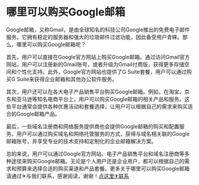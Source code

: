 # 哪里可以购买Google邮箱

Google邮箱，又称Gmail，是由全球知名的科技公司Google推出的免费电子邮件服务。它拥有稳定的服务器和强大的垃圾邮件过滤功能，因此备受用户青睐。那么，哪里可以购买Google邮箱呢？

首先，用户可以直接在Google官方网站上购买Google邮箱。通过访问Gmail官方网站，用户可以注册新的Gmail账号，或者升级为Gmail付费版，获得更多存储空间和个性化支持。此外，Google官方网站也提供了G Suite套餐，用户可以通过购买G Suite来获得企业邮箱和其他办公软件服务。

其次，用户还可以在各大电子产品销售平台购买Google邮箱。例如，在淘宝、京东和亚马逊等知名电商平台上，用户可以购买Google邮箱的相关产品和服务。这些平台通常会提供各种优惠活动和套餐选择，让用户可以根据自己的需求来购买适合的Google邮箱产品。

最后，一些域名注册商和网络服务提供商也会提供Google邮箱的购买和配置服务。用户可以通过购买域名和网络托管服务的方式，获得与域名相关联的Google邮箱账号，并享受专业的技术支持和定制化的企业邮箱解决方案。

总的来说，用户可以通过Google官方网站、电子产品销售平台和域名注册商等多种途径来购买Google邮箱。无论是个人用户还是企业用户，都可以根据自己的需求和预算来选择合适的购买渠道和产品套餐。更多关于哪里可以购买Google邮箱请通过✈与我们联系，感谢阅读，谢谢！[点这里✈联系](https://add.k02.cc)